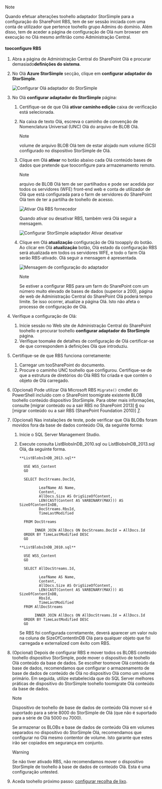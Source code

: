 <!--author=SharS last changed: 1/14/2016 -->

> [!NOTE]
> Quando efetuar alterações toohello adaptador StorSimple para a configuração do SharePoint RBS, tem de ser sessão iniciada com uma conta de utilizador que pertence toohello grupo Admins do domínio. Além disso, tem de aceder a página de configuração de Olá num browser em execução no Olá mesmo anfitrião como Administração Central.
> 
> 

#### <a name="tooconfigure-rbs"></a>tooconfigure RBS
1. Abra a página de Administração Central do SharePoint Olá e procurar demasiado**definições do sistema**. 
2. No Olá **Azure StorSimple** secção, clique em **configurar adaptador do StorSimple**.
   
    ![Configurar Olá adaptador do StorSimple](./media/storsimple-sharepoint-adapter-configure-rbs/HCS_SSASP_ConfigRBS1-include.png) 
3. No Olá **configurar adaptador do StorSimple** página:
   
   1. Certifique-se de que Olá **ativar caminho edição** caixa de verificação está selecionada.
   2. Na caixa de texto Olá, escreva o caminho de convenção de Nomenclatura Universal (UNC) Olá do arquivo de BLOB Olá.
      
      > [!NOTE]
      > volume de arquivo BLOB Olá tem de estar alojado num volume iSCSI configurado no dispositivo StorSimple de Olá.

   3. Clique em Olá **ativar** no botão abaixo cada Olá conteúdo bases de dados que pretende que tooconfigure para armazenamento remoto.
      
      > [!NOTE]
      > arquivo de BLOB Olá tem de ser partilhados e pode ser acedida por todos os servidores (WFE) front-end web e conta de utilizador de Olá que está configurada para o farm de servidores do SharePoint Olá tem de ter a partilha de toohello de acesso.
      
      ![Ativar Olá RBS fornecedor](./media/storsimple-sharepoint-adapter-configure-rbs/HCS_SSASP_ConfigRBS2-include.png)
      
      Quando ativar ou desativar RBS, também verá Olá seguir a mensagem.
      
      ![Configurar StorSimple adaptador Ativar desativar](./media/storsimple-sharepoint-adapter-configure-rbs/HCS_ConfigureStorSimpleAdapterEnableDisableMessage-include.png)

   4. Clique em Olá **atualização** configuração de Olá tooapply do botão. Ao clicar em Olá **atualização** botão, Olá estado da configuração RBS será atualizada em todos os servidores WFE, e todo o farm Olá serão RBS-ativado. Olá seguir a mensagem é apresentada.
      
      ![Mensagem de configuração do adaptador](./media/storsimple-sharepoint-adapter-configure-rbs/HCS_SSASP_ConfigRBS3-include.png)
      
      > [!NOTE]
      > Se estiver a configurar RBS para um farm do SharePoint com um número muito elevado de bases de dados (superior a 200), página de web de Administração Central do SharePoint Olá poderá tempo limite. Se isso ocorrer, atualize a página Olá. Isto não afeta o processo de configuração de Olá.

4. Verifique a configuração de Olá:
   
   1. Inicie sessão no Web site de Administração Central do SharePoint toohello e procurar toohello **configurar adaptador do StorSimple** página.
   2. Verifique toomake de detalhes de configuração de Olá certificar-se de que correspondem à definições Olá que introduziu. 
5. Certifique-se de que RBS funciona corretamente:
   
   1. Carregar um tooSharePoint do documento. 
   2. Procure o caminho UNC toohello que configurou. Certifique-se de que a estrutura de diretórios do Olá RBS foi criada e que contém o objeto de Olá carregado.
6. (Opcional) Pode utilizar Olá Microsoft RBS `Migrate()` cmdlet do PowerShell incluído com o SharePoint toomigrate existente BLOB toohello conteúdo dispositivo StorSimple. Para obter mais informações, consulte [migrar conteúdo ou a sair RBS no SharePoint 2013] [ 6] ou [migrar conteúdo ou a sair RBS (SharePoint Foundation 2010)] [7].
7. (Opcional) Nas instalações de teste, pode verificar que Olá BLOBs foram movidos fora da base de dados conteúdo Olá, da seguinte forma: 
   
   1. Inicie o SQL Server Management Studio.
   2. Execute consulta ListBlobsInDB_2010.sql ou ListBlobsInDB_2013.sql Olá, da seguinte forma.
      
      ```
      **ListBlobsInDB_2013.sql**
      
        USE WSS_Content
        GO
      
        SELECT DocStreams.DocId,
      
               LeafName AS Name,
               Content,
               AllDocs.Size AS OrigSizeOfContent,
               LEN(CAST(Content AS VARBINARY(MAX))) AS SizeOfContentInDB,
               DocStreams.RbsId,
               TimeLastModified
      
        FROM DocStreams
      
             INNER JOIN AllDocs ON DocStreams.DocId = AllDocs.Id
        ORDER BY TimeLastModified DESC
        GO
      
      **ListBlobsInDB_2010.sql**
      
        USE WSS_Content
        GO
      
        SELECT AllDocStreams.Id,
      
               LeafName AS Name,
               Content,
               AllDocs.Size AS OrigSizeOfContent,
               LEN(CAST(Content AS VARBINARY(MAX))) AS SizeOfContentInDB,
               RbsId,
               TimeLastModified
        FROM AllDocStreams
      
             INNER JOIN AllDocs ON AllDocStreams.Id = AllDocs.Id
        ORDER BY TimeLastModified DESC
        GO
      ```
      
      Se RBS foi configurada corretamente, deverá aparecer um valor nulo na coluna de SizeOfContentInDB Olá para qualquer objeto que foi carregada e externalized com êxito com RBS.
8. (Opcional) Depois de configurar RBS e mover todos os BLOBS conteúdo toohello dispositivo StorSimple, pode mover o dispositivo de toohello Olá conteúdo da base de dados. Se escolher toomove Olá conteúdo da base de dados, recomendamos que configurar o armazenamento de base de dados de conteúdo de Olá no dispositivo Olá como um volume primário. Em seguida, utilize estabelecida que do SQL Server melhores práticas de dispositivo do StorSimple toohello toomigrate Olá conteúdo da base de dados. 
   
   > [!NOTE]
   > Dispositivo de toohello de base de dados de conteúdo Olá mover só é suportado para a série 8000 do StorSimple de Olá (que não é suportado para a série de Olá 5000 ou 7000).
   
   Se armazenar os BLOBs e base de dados de conteúdo Olá em volumes separados no dispositivo do StorSimple Olá, recomendamos que configurar no Olá mesmo contentor de volume. Isto garante que estes irão ser copiados em segurança em conjunto.
   
   > [!WARNING]
   > Se não tiver ativado RBS, não recomendamos mover o dispositivo StorSimple de toohello à base de dados de conteúdo Olá. Esta é uma configuração untested.
   
9. Aceda toohello próximo passo: [configurar recolha de lixo](#configure-garbage-collection).

[6]: https://technet.microsoft.com/library/ff628254(v=office.15).aspx
[7]: https://technet.microsoft.com/library/ff628255(v=office.14).aspx
